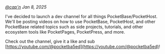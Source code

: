 _[@cap'n](https://discord.gg/nVTxCMEcGT) Jan 8, 2025_

I've decided to launch a dev channel for all things PocketBase/PocketHost. We'll be posting videos on how to use PocketBase, PocketHost, and other PocketBase related topics such as side projects, tutorials, and other ecosystem tools like PocketPages, PocketPress, and more.

Check out the channel, give it a like and sub [https://youtube.com/@pocketba5ed](https://youtube.com/@pocketba5ed)!
